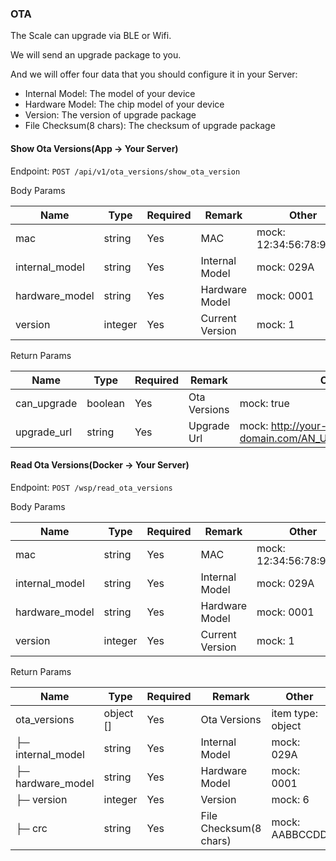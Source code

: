 ### OTA

The Scale can upgrade via BLE or Wifi.

We will send an upgrade package to you.

And we will offer four data that you should configure it in your Server: 

+ Internal Model: The model of your device
+ Hardware Model: The chip model of your device
+ Version: The version of upgrade package
+ File Checksum(8 chars): The checksum of upgrade package

#### Show Ota Versions(App -> Your Server)

Endpoint: `POST /api/v1/ota_versions/show_ota_version`

Body Params

|Name|Type|Required|Remark|Other|
|--- |--- |--- |--- |--- |
|mac|string|Yes|MAC|mock: 12:34:56:78:9A:BC|
|internal_model|string|Yes|Internal Model|mock: 029A|
|hardware_model|string|Yes|Hardware Model|mock: 0001|
|version|integer|Yes|Current Version|mock: 1|
Return Params

|Name|Type|Required|Remark|Other|
|--- |--- |--- |--- |--- |
|can_upgrade|boolean|Yes|Ota Versions|mock: true|
|upgrade_url|string|Yes|Upgrade Url|mock: http://your-server-domain.com/AN_URL_CAN_DOWNLOAD|

#### Read Ota Versions(Docker -> Your Server)

Endpoint: `POST /wsp/read_ota_versions`

Body Params

|Name|Type|Required|Remark|Other|
|--- |--- |--- |--- |--- |
|mac|string|Yes|MAC|mock: 12:34:56:78:9A:BC|
|internal_model|string|Yes|Internal Model|mock: 029A|
|hardware_model|string|Yes|Hardware Model|mock: 0001|
|version|integer|Yes|Current Version|mock: 1|
Return Params

|Name|Type|Required|Remark|Other|
|--- |--- |--- |--- |--- |
|ota_versions|object []|Yes|Ota Versions|item type: object|
|├─ internal_model|string|Yes|Internal Model|mock: 029A|
|├─ hardware_model|string|Yes|Hardware Model|mock: 0001|
|├─ version|integer|Yes|Version|mock: 6|
|├─ crc|string|Yes|File Checksum(8 chars)|mock: AABBCCDD|
